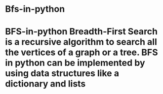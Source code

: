 # Bfs-in-python
# BFS-in-python Breadth-First Search is a recursive algorithm to search all the vertices of a graph or a tree. BFS in python can be implemented by using data structures like a dictionary and lists
